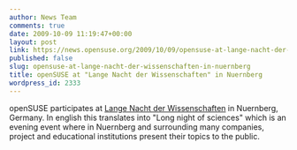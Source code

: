 ```yaml
---
author: News Team
comments: true
date: 2009-10-09 11:19:47+00:00
layout: post
link: https://news.opensuse.org/2009/10/09/opensuse-at-lange-nacht-der-wissenschaften-in-nuernberg/
published: false
slug: opensuse-at-lange-nacht-der-wissenschaften-in-nuernberg
title: openSUSE at "Lange Nacht der Wissenschaften" in Nuernberg
wordpress_id: 2333
---
```


openSUSE participates at [Lange Nacht der Wissenschaften](http://www.nacht-der-wissenschaften.de/2009/index.php) in Nuernberg, Germany. In english this translates into "Long night of sciences" which is an evening event where in Nuernberg and surrounding many companies, project and educational institutions present their topics to the public.
